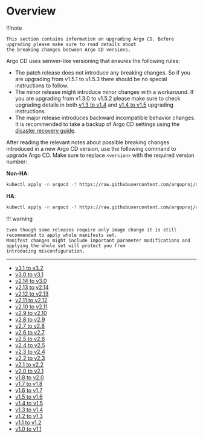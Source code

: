 # Overview

!!!note

    This section contains information on upgrading Argo CD. Before upgrading please make sure to read details about
    the breaking changes between Argo CD versions.

Argo CD uses semver-like versioning that ensures the following rules:

- The patch release does not introduce any breaking changes. So if you are upgrading from v1.5.1 to v1.5.3
  there should be no special instructions to follow.
- The minor release might introduce minor changes with a workaround. If you are upgrading from v1.3.0 to v1.5.2
  please make sure to check upgrading details in both [v1.3 to v1.4](./1.3-1.4.md) and [v1.4 to v1.5](./1.4-1.5.md)
  upgrading instructions.
- The major release introduces backward incompatible behavior changes. It is recommended to take a backup of
  Argo CD settings using the [disaster recovery guide](../disaster_recovery.md).

After reading the relevant notes about possible breaking changes introduced in a new Argo CD version, use the following
command to upgrade Argo CD. Make sure to replace `<version>` with the required version number:

**Non-HA**:

```bash
kubectl apply -n argocd -f https://raw.githubusercontent.com/argoproj/argo-cd/<version>/manifests/install.yaml
```

**HA**:

```bash
kubectl apply -n argocd -f https://raw.githubusercontent.com/argoproj/argo-cd/<version>/manifests/ha/install.yaml
```

!!! warning

    Even though some releases require only image change it is still recommended to apply whole manifests set.
    Manifest changes might include important parameter modifications and applying the whole set will protect you from
    introducing misconfiguration.

<hr/>

- [v3.1 to v3.2](./3.1-3.2.md)
- [v3.0 to v3.1](./3.0-3.1.md)
- [v2.14 to v3.0](./2.14-3.0.md)
- [v2.13 to v2.14](./2.13-2.14.md)
- [v2.12 to v2.13](./2.12-2.13.md)
- [v2.11 to v2.12](./2.11-2.12.md)
- [v2.10 to v2.11](./2.10-2.11.md)
- [v2.9 to v2.10](./2.9-2.10.md)
- [v2.8 to v2.9](./2.8-2.9.md)
- [v2.7 to v2.8](./2.7-2.8.md)
- [v2.6 to v2.7](./2.6-2.7.md)
- [v2.5 to v2.6](./2.5-2.6.md)
- [v2.4 to v2.5](./2.4-2.5.md)
- [v2.3 to v2.4](./2.3-2.4.md)
- [v2.2 to v2.3](./2.2-2.3.md)
- [v2.1 to v2.2](./2.1-2.2.md)
- [v2.0 to v2.1](./2.0-2.1.md)
- [v1.8 to v2.0](./1.8-2.0.md)
- [v1.7 to v1.8](./1.7-1.8.md)
- [v1.6 to v1.7](./1.6-1.7.md)
- [v1.5 to v1.6](./1.5-1.6.md)
- [v1.4 to v1.5](./1.4-1.5.md)
- [v1.3 to v1.4](./1.3-1.4.md)
- [v1.2 to v1.3](./1.2-1.3.md)
- [v1.1 to v1.2](./1.1-1.2.md)
- [v1.0 to v1.1](./1.0-1.1.md)
